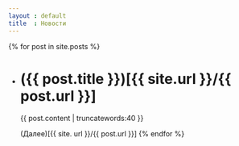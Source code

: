 ```yaml
---
layout : default
title  : Новости
---
```

{% for post in site.posts %}
* ({{ post.title }})[{{ site.url }}/{{ post.url }}]
  =================================================
  {{ post.content | truncatewords:40 }}

  (Далее)[{{ site. url }}/{{ post.url }}]
{% endfor %}

